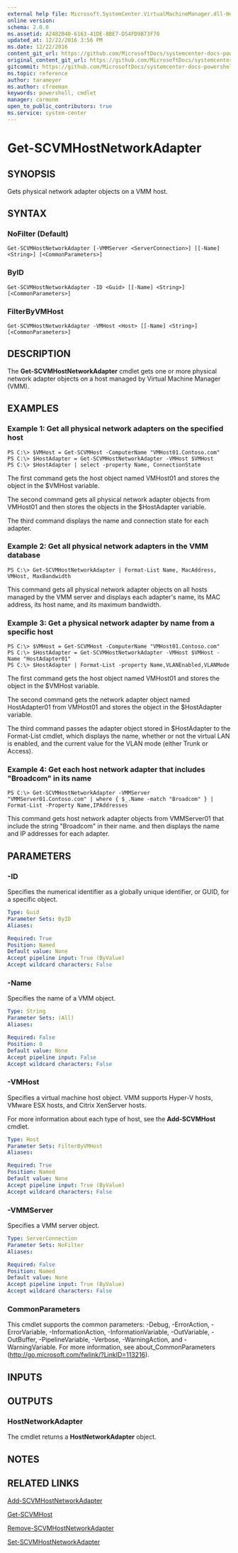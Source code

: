 ```yaml
---
external help file: Microsoft.SystemCenter.VirtualMachineManager.dll-Help.xml
online version: 
schema: 2.0.0
ms.assetid: A2482B40-6163-41DE-8BE7-D54FD9B73F70
updated_at: 12/22/2016 3:56 PM
ms.date: 12/22/2016
content_git_url: https://github.com/MicrosoftDocs/systemcenter-docs-powershell/blob/live/systemcenter-cmdlets/SystemCenter2016/VirtualMachineManager/vlatest/Get-SCVMHostNetworkAdapter.md
original_content_git_url: https://github.com/MicrosoftDocs/systemcenter-docs-powershell/blob/live/systemcenter-cmdlets/SystemCenter2016/VirtualMachineManager/vlatest/Get-SCVMHostNetworkAdapter.md
gitcommit: https://github.com/MicrosoftDocs/systemcenter-docs-powershell/blob/96e5647587661652225fbdd2c797cd4d59d542bc/systemcenter-cmdlets/SystemCenter2016/VirtualMachineManager/vlatest/Get-SCVMHostNetworkAdapter.md
ms.topic: reference
author: tarameyer
ms.author: cfreeman
keywords: powershell, cmdlet
manager: carmonm
open_to_public_contributors: true
ms.service: system-center
---
```


# Get-SCVMHostNetworkAdapter

## SYNOPSIS
Gets physical network adapter objects on a VMM host.

## SYNTAX

### NoFilter (Default)
```
Get-SCVMHostNetworkAdapter [-VMMServer <ServerConnection>] [[-Name] <String>] [<CommonParameters>]
```

### ByID
```
Get-SCVMHostNetworkAdapter -ID <Guid> [[-Name] <String>] [<CommonParameters>]
```

### FilterByVMHost
```
Get-SCVMHostNetworkAdapter -VMHost <Host> [[-Name] <String>] [<CommonParameters>]
```

## DESCRIPTION
The **Get-SCVMHostNetworkAdapter** cmdlet gets one or more physical network adapter objects on a host managed by Virtual Machine Manager (VMM).

## EXAMPLES

### Example 1: Get all physical network adapters on the specified host
```
PS C:\> $VMHost = Get-SCVMHost -ComputerName "VMHost01.Contoso.com" 
PS C:\> $HostAdapter = Get-SCVMHostNetworkAdapter -VMHost $VMHost
PS C:\> $HostAdapter | select -property Name, ConnectionState
```

The first command gets the host object named VMHost01 and stores the object in the $VMHost variable.

The second command gets all physical network adapter objects from VMHost01 and then stores the objects in the $HostAdapter variable.

The third command displays the name and connection state for each adapter.

### Example 2: Get all physical network adapters in the VMM database
```
PS C:\> Get-SCVMHostNetworkAdapter | Format-List Name, MacAddress, VMHost, MaxBandwidth
```

This command gets all physical network adapter objects on all hosts managed by the VMM server and displays each adapter's name, its MAC address, its host name, and its maximum bandwidth.

### Example 3: Get a physical network adapter by name from a specific host
```
PS C:\> $VMHost = Get-SCVMHost -ComputerName "VMHost01.Contoso.com" 
PS C:\> $HostAdapter = Get-SCVMHostNetworkAdapter -VMHost $VMHost -Name "HostAdapter01"
PS C:\> $HostAdapter | Format-List -property Name,VLANEnabled,VLANMode
```

The first command gets the host object named VMHost01 and stores the object in the $VMHost variable.

The second command gets the network adapter object named HostAdapter01 from VMHost01 and stores the object in the $HostAdapter variable.

The third command passes the adapter object stored in $HostAdapter to the Format-List cmdlet, which displays the name, whether or not the virtual LAN is enabled, and the current value for the VLAN mode (either Trunk or Access).

### Example 4: Get each host network adapter that includes "Broadcom" in its name
```
PS C:\> Get-SCVMHostNetworkAdapter -VMMServer "VMMServer01.Contoso.com" | where { $_.Name -match "Broadcom" } | Format-List -Property Name,IPAddresses
```

This command gets host network adapter objects from VMMServer01 that include the string "Broadcom" in their name.
and then displays the name and IP addresses for each adapter.

## PARAMETERS

### -ID
Specifies the numerical identifier as a globally unique identifier, or GUID, for a specific object.

```yaml
Type: Guid
Parameter Sets: ByID
Aliases: 

Required: True
Position: Named
Default value: None
Accept pipeline input: True (ByValue)
Accept wildcard characters: False
```

### -Name
Specifies the name of a VMM object.

```yaml
Type: String
Parameter Sets: (All)
Aliases: 

Required: False
Position: 0
Default value: None
Accept pipeline input: False
Accept wildcard characters: False
```

### -VMHost
Specifies a virtual machine host object.
VMM supports Hyper-V hosts, VMware ESX hosts, and Citrix XenServer hosts.

For more information about each type of host, see the **Add-SCVMHost** cmdlet.

```yaml
Type: Host
Parameter Sets: FilterByVMHost
Aliases: 

Required: True
Position: Named
Default value: None
Accept pipeline input: True (ByValue)
Accept wildcard characters: False
```

### -VMMServer
Specifies a VMM server object.

```yaml
Type: ServerConnection
Parameter Sets: NoFilter
Aliases: 

Required: False
Position: Named
Default value: None
Accept pipeline input: True (ByValue)
Accept wildcard characters: False
```

### CommonParameters
This cmdlet supports the common parameters: -Debug, -ErrorAction, -ErrorVariable, -InformationAction, -InformationVariable, -OutVariable, -OutBuffer, -PipelineVariable, -Verbose, -WarningAction, and -WarningVariable. For more information, see about_CommonParameters (http://go.microsoft.com/fwlink/?LinkID=113216).

## INPUTS

## OUTPUTS

### HostNetworkAdapter
The cmdlet returns a **HostNetworkAdapter** object.

## NOTES

## RELATED LINKS

[Add-SCVMHostNetworkAdapter](xref:SystemCenter2016/VirtualMachineManager/vlatest/Add-SCVMHostNetworkAdapter.md)

[Get-SCVMHost](xref:SystemCenter2016/VirtualMachineManager/vlatest/Get-SCVMHost.md)

[Remove-SCVMHostNetworkAdapter](xref:SystemCenter2016/VirtualMachineManager/vlatest/Remove-SCVMHostNetworkAdapter.md)

[Set-SCVMHostNetworkAdapter](xref:SystemCenter2016/VirtualMachineManager/vlatest/Set-SCVMHostNetworkAdapter.md)

